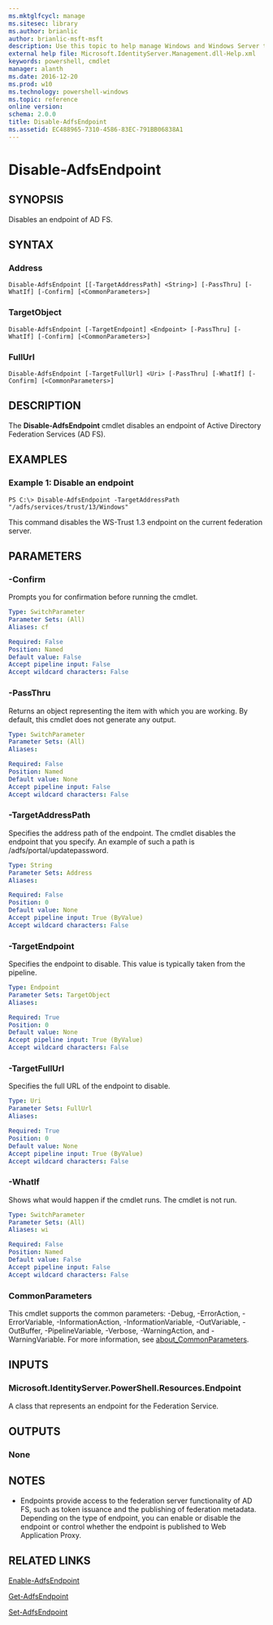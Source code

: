 ```yaml
---
ms.mktglfcycl: manage
ms.sitesec: library
ms.author: brianlic
author: brianlic-msft-msft
description: Use this topic to help manage Windows and Windows Server technologies with Windows PowerShell.
external help file: Microsoft.IdentityServer.Management.dll-Help.xml
keywords: powershell, cmdlet
manager: alanth
ms.date: 2016-12-20
ms.prod: w10
ms.technology: powershell-windows
ms.topic: reference
online version: 
schema: 2.0.0
title: Disable-AdfsEndpoint
ms.assetid: EC488965-7310-4586-83EC-791BB06838A1
---
```


# Disable-AdfsEndpoint

## SYNOPSIS
Disables an endpoint of AD FS.

## SYNTAX

### Address
```
Disable-AdfsEndpoint [[-TargetAddressPath] <String>] [-PassThru] [-WhatIf] [-Confirm] [<CommonParameters>]
```

### TargetObject
```
Disable-AdfsEndpoint [-TargetEndpoint] <Endpoint> [-PassThru] [-WhatIf] [-Confirm] [<CommonParameters>]
```

### FullUrl
```
Disable-AdfsEndpoint [-TargetFullUrl] <Uri> [-PassThru] [-WhatIf] [-Confirm] [<CommonParameters>]
```

## DESCRIPTION
The **Disable-AdfsEndpoint** cmdlet disables an endpoint of Active Directory Federation Services (AD FS).

## EXAMPLES

### Example 1: Disable an endpoint
```
PS C:\> Disable-AdfsEndpoint -TargetAddressPath "/adfs/services/trust/13/Windows"
```

This command disables the WS-Trust 1.3 endpoint on the current federation server.

## PARAMETERS

### -Confirm
Prompts you for confirmation before running the cmdlet.

```yaml
Type: SwitchParameter
Parameter Sets: (All)
Aliases: cf

Required: False
Position: Named
Default value: False
Accept pipeline input: False
Accept wildcard characters: False
```

### -PassThru
Returns an object representing the item with which you are working.
By default, this cmdlet does not generate any output.

```yaml
Type: SwitchParameter
Parameter Sets: (All)
Aliases: 

Required: False
Position: Named
Default value: None
Accept pipeline input: False
Accept wildcard characters: False
```

### -TargetAddressPath
Specifies the address path of the endpoint.
The cmdlet disables the endpoint that you specify.
An example of such a path is /adfs/portal/updatepassword.

```yaml
Type: String
Parameter Sets: Address
Aliases: 

Required: False
Position: 0
Default value: None
Accept pipeline input: True (ByValue)
Accept wildcard characters: False
```

### -TargetEndpoint
Specifies the endpoint to disable.
This value is typically taken from the pipeline.

```yaml
Type: Endpoint
Parameter Sets: TargetObject
Aliases: 

Required: True
Position: 0
Default value: None
Accept pipeline input: True (ByValue)
Accept wildcard characters: False
```

### -TargetFullUrl
Specifies the full URL of the endpoint to disable.

```yaml
Type: Uri
Parameter Sets: FullUrl
Aliases: 

Required: True
Position: 0
Default value: None
Accept pipeline input: True (ByValue)
Accept wildcard characters: False
```

### -WhatIf
Shows what would happen if the cmdlet runs.
The cmdlet is not run.

```yaml
Type: SwitchParameter
Parameter Sets: (All)
Aliases: wi

Required: False
Position: Named
Default value: False
Accept pipeline input: False
Accept wildcard characters: False
```

### CommonParameters
This cmdlet supports the common parameters: -Debug, -ErrorAction, -ErrorVariable, -InformationAction, -InformationVariable, -OutVariable, -OutBuffer, -PipelineVariable, -Verbose, -WarningAction, and -WarningVariable. For more information, see [about_CommonParameters](http://go.microsoft.com/fwlink/?LinkID=113216).

## INPUTS

### Microsoft.IdentityServer.PowerShell.Resources.Endpoint
A class that represents an endpoint for the Federation Service.

## OUTPUTS

### None

## NOTES
* Endpoints provide access to the federation server functionality of AD FS, such as token issuance and the publishing of federation metadata. Depending on the type of endpoint, you can enable or disable the endpoint or control whether the endpoint is published to Web Application Proxy.

## RELATED LINKS

[Enable-AdfsEndpoint](./Enable-AdfsEndpoint.md)

[Get-AdfsEndpoint](./Get-AdfsEndpoint.md)

[Set-AdfsEndpoint](./Set-AdfsEndpoint.md)

